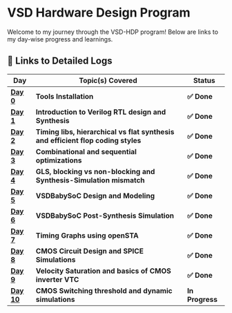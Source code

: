 # VSD Hardware Design Program

Welcome to my journey through the VSD-HDP program! Below are links to my day-wise progress and learnings.

## 🔽 Links to Detailed Logs

| Day  | Topic(s) Covered | Status |
|---|---|---|
| [**Day 0**](Day0/README.md) | **Tools Installation** | **✅ Done** |
| [**Day 1**](Day1/README.md) | **Introduction to Verilog RTL design and Synthesis** | **✅ Done** |
| [**Day 2**](Day2/README.md) | **Timing libs, hierarchical vs flat synthesis and efficient flop coding styles** | **✅ Done** |
| [**Day 3**](Day3/README.md) | **Combinational and sequential optimizations** | **✅ Done** |
| [**Day 4**](Day4/README.md) | **GLS, blocking vs non-blocking and Synthesis-Simulation mismatch** | **✅ Done** |
| [**Day 5**](Day5/README.md) | **VSDBabySoC Design and Modeling** | **✅ Done** |
| [**Day 6**](Day6/README.md) | **VSDBabySoC Post-Synthesis Simulation** | **✅ Done** |
| [**Day 7**](Day7/README.md) | **Timing Graphs using openSTA** | **✅ Done** |
| [**Day 8**](Day8/README.md) | **CMOS Circuit Design and SPICE Simulations** | **✅ Done** |
| [**Day 9**](Day9/README.md) | **Velocity Saturation and basics of CMOS inverter VTC** | **✅ Done** |
| [**Day 10**](Day10/README.md) | **CMOS Switching threshold and dynamic simulations** | **In Progress** |



